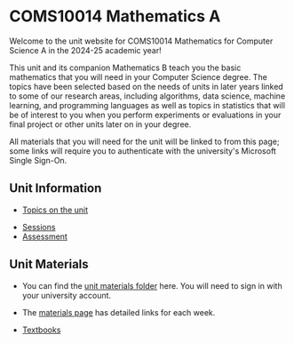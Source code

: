 # COMS10014 Mathematics A

Welcome to the unit website for COMS10014 Mathematics for Computer Science A in the 2024-25 academic year!

<!-- _Students looking for previous years' versions should select the appropriate tag in the github repository, or access the files for their year directly through Microsoft Teams._ -->

This unit and its companion Mathematics B teach you the basic mathematics that you will need in your Computer Science degree. The topics have been selected based on the needs of units in later years linked to some of our research areas, including algorithms, data science, machine learning, and programming languages as well as topics in statistics that will be of interest to you when you perform experiments or evaluations in your final project or other units later on in your degree.

All materials that you will need for the unit will be linked to from this page; some links will require you to authenticate with the university's Microsoft Single Sign-On.

## Unit Information

  - [Topics on the unit](topics.md)
  <!-- - [Attendance hurdle](attendance.md) -->
  - [Sessions](sessions.md)
  - [Assessment](assessment.md)
  <!-- - [Studying](studying.md) -->

## Unit Materials

  - You can find the [unit materials folder](https://uob.sharepoint.com/teams/UnitTeams-COMS10014-2025-26-TB-1-A/Class%20Materials) here. You will need to sign in with your university account.
  - The [materials page](materials.md) has detailed links for each week.

  - [Textbooks](textbooks.md)